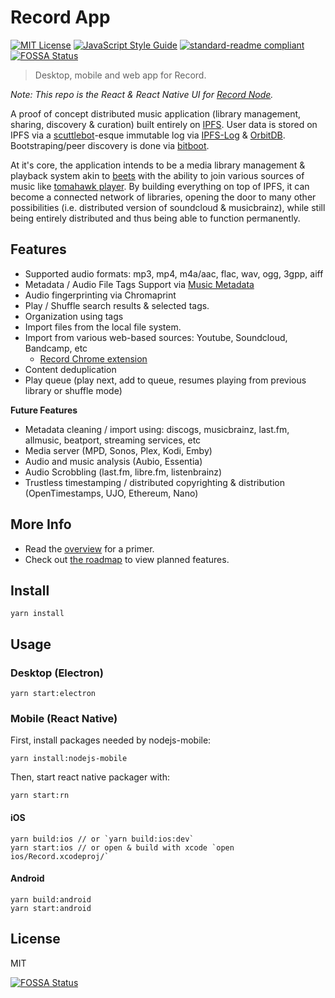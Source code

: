 # Record App

[![MIT License](http://img.shields.io/badge/license-MIT-blue.svg?style=flat)](LICENSE) [![JavaScript Style Guide](https://img.shields.io/badge/code_style-standard-brightgreen.svg)](https://standardjs.com) [![standard-readme compliant](https://img.shields.io/badge/readme%20style-standard-brightgreen.svg?style=flat)](https://github.com/RichardLitt/standard-readme)
[![FOSSA Status](https://app.fossa.io/api/projects/git%2Bgithub.com%2Fmistakia%2Frecord-app.svg?type=shield)](https://app.fossa.io/projects/git%2Bgithub.com%2Fmistakia%2Frecord-app?ref=badge_shield)

> Desktop, mobile and web app for Record.

*Note: This repo is the React & React Native UI for [Record Node](https://github.com/mistakia/record-node).*

A proof of concept distributed music application (library management, sharing, discovery & curation) built entirely on [IPFS](https://github.com/ipfs/js-ipfs). User data is stored on IPFS via a [scuttlebot](http://scuttlebot.io/)-esque immutable log via [IPFS-Log](https://github.com/orbitdb/ipfs-log) & [OrbitDB](https://github.com/orbitdb/orbit-db). Bootstraping/peer discovery is done via [bitboot](https://github.com/tintfoundation/bitboot).

At it's core, the application intends to be a media library management & playback system akin to [beets](https://github.com/beetbox/beets) with the ability to join various sources of music like [tomahawk player](https://github.com/tomahawk-player/tomahawk). By building everything on top of IPFS, it can become a connected network of libraries, opening the door to many other possibilities (i.e. distributed version of soundcloud & musicbrainz), while still being entirely distributed and thus being able to function permanently.

## Features
- Supported audio formats: mp3, mp4, m4a/aac, flac, wav, ogg, 3gpp, aiff
- Metadata / Audio File Tags Support via [Music Metadata](https://github.com/Borewit/music-metadata)
- Audio fingerprinting via Chromaprint
- Play / Shuffle search results & selected tags.
- Organization using tags
- Import files from the local file system.
- Import from various web-based sources: Youtube, Soundcloud, Bandcamp, etc
  - [Record Chrome extension](https://github.com/mistakia/record-chrome-extension)
- Content deduplication
- Play queue (play next, add to queue, resumes playing from previous library or shuffle mode)

**Future Features**
- Metadata cleaning / import using: discogs, musicbrainz, last.fm, allmusic, beatport, streaming services, etc
- Media server (MPD, Sonos, Plex, Kodi, Emby)
- Audio and music analysis (Aubio, Essentia)
- Audio Scrobbling (last.fm, libre.fm, listenbrainz)
- Trustless timestamping / distributed copyrighting & distribution (OpenTimestamps, UJO, Ethereum, Nano)

## More Info
- Read the [overview](https://github.com/mistakia/record-app/wiki/Overview) for a primer.
- Check out [the roadmap](https://github.com/mistakia/record-app/projects/1) to view planned features.

## Install
```
yarn install
```

## Usage
### Desktop (Electron)
```
yarn start:electron
```

### Mobile (React Native)
First, install packages needed by nodejs-mobile:
```
yarn install:nodejs-mobile
```

Then, start react native packager with:
```
yarn start:rn
```

#### iOS
```
yarn build:ios // or `yarn build:ios:dev`
yarn start:ios // or open & build with xcode `open ios/Record.xcodeproj/`
```

#### Android
```
yarn build:android
yarn start:android
```

## License
MIT


[![FOSSA Status](https://app.fossa.io/api/projects/git%2Bgithub.com%2Fmistakia%2Frecord-app.svg?type=large)](https://app.fossa.io/projects/git%2Bgithub.com%2Fmistakia%2Frecord-app?ref=badge_large)
